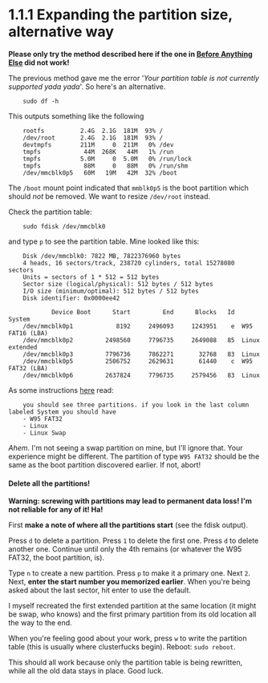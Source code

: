 1.1.1 Expanding the partition size, alternative way
===

**Please only try the method described here if the one in [Before Anything Else][before] did not work!**

[before]: ./1.1-before-anything-else.md

The previous method gave me the error '*Your partition table is not currently supported yada yada*'. So here's an alternative.

		sudo df -h

This outputs something like the following

		rootfs          2.4G  2.1G  181M  93% /
		/dev/root       2.4G  2.1G  181M  93% /
		devtmpfs        211M     0  211M   0% /dev
		tmpfs            44M  268K   44M   1% /run
		tmpfs           5.0M     0  5.0M   0% /run/lock
		tmpfs            88M     0   88M   0% /run/shm
		/dev/mmcblk0p5   60M   19M   42M  32% /boot

The `/boot` mount point indicated that `mmblk0p5` is the boot partition which should *not* be removed. We want to resize `/dev/root` instead.

Check the partition table:

		sudo fdisk /dev/mmcblk0

and type `p` to see the partition table. Mine looked like this:

		Disk /dev/mmcblk0: 7822 MB, 7822376960 bytes
		4 heads, 16 sectors/track, 238720 cylinders, total 15278080 sectors
		Units = sectors of 1 * 512 = 512 bytes
		Sector size (logical/physical): 512 bytes / 512 bytes
		I/O size (minimum/optimal): 512 bytes / 512 bytes
		Disk identifier: 0x0000ee42

				Device Boot      Start         End      Blocks   Id  System
		/dev/mmcblk0p1            8192     2496093     1243951    e  W95 FAT16 (LBA)
		/dev/mmcblk0p2         2498560     7796735     2649088   85  Linux extended
		/dev/mmcblk0p3         7796736     7862271       32768   83  Linux
		/dev/mmcblk0p5         2506752     2629631       61440    c  W95 FAT32 (LBA)
		/dev/mmcblk0p6         2637824     7796735     2579456   83  Linux

As some instructions [here][stackoverflow1] read:

		you should see three partitions. if you look in the last column labeled System you should have          
		- W95 FAT32
		- Linux
		- Linux Swap

*Ahem*. I'm not seeing a swap partition on mine, but I'll ignore that. Your experience might be different. The partition of type `W95 FAT32` should be the same as the boot partition discovered earlier. If not, abort!

#### Delete all the partitions!

**Warning: screwing with partitions may lead to permanent data loss! I'm not reliable for any of it! Ha!**

First **make a note of where all the partitions start** (see the fdisk output).

Press `d` to delete a partition. Press `1` to delete the first one. Press `d` to delete another one. Continue until only the 4th remains (or whatever the W95 FAT32, the boot partition, is).

Type `n` to create a new partition. Press `p` to make it a primary one. Next `2`. Next, **enter the start number you memorized earlier**. When you're being asked about the last sector, hit enter to use the default.

I myself recreated the first extended partition at the same location (it might be swap, who knows) and the first primary partition from its old location all the way to the end.

When you're feeling good about your work, press `w` to write the partition table (this is usually where clusterfucks begin). Reboot: `sudo reboot`.

This should all work because only the partition table is being rewritten, while all the old data stays in place. Good luck.

[stackoverflow1]: http://raspberrypi.stackexchange.com/questions/499/how-can-i-resize-my-root-partition
